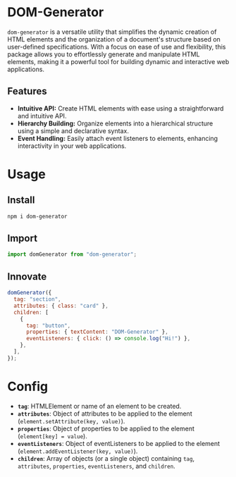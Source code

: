 # DOM-Generator

`dom-generator` is a versatile utility that simplifies the dynamic creation of HTML elements and the organization of a document's structure based on user-defined specifications. With a focus on ease of use and flexibility, this package allows you to effortlessly generate and manipulate HTML elements, making it a powerful tool for building dynamic and interactive web applications.

## Features

- **Intuitive API:** Create HTML elements with ease using a straightforward and intuitive API.
- **Hierarchy Building:** Organize elements into a hierarchical structure using a simple and declarative syntax.
- **Event Handling:** Easily attach event listeners to elements, enhancing interactivity in your web applications.

# Usage

## Install

```bash
npm i dom-generator
```

## Import

```js
import domGenerator from "dom-generator";
```

## Innovate

```js
domGenerator({
  tag: "section",
  attributes: { class: "card" },
  children: [
    {
      tag: "button",
      properties: { textContent: "DOM-Generator" },
      eventListeners: { click: () => console.log("Hi!") },
    },
  ],
});
```

# Config

- **`tag`**: HTMLElement or name of an element to be created.
- **`attributes`**: Object of attributes to be applied to the element (`element.setAttribute(key, value)`).
- **`properties`**: Object of properties to be applied to the element (`element[key] = value`).
- **`eventListeners`**: Object of eventListeners to be applied to the element (`element.addEventListener(key, value)`).
- **`children`**: Array of objects (or a single object) containing `tag`, `attributes`, `properties`, `eventListeners`, and `children`.
